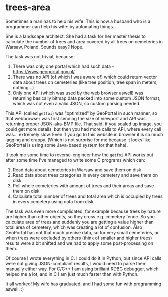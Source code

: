 # trees-area

Sometimes a man has to help his wife. This is how a husband who is a programmer can help his wife: by automating things.

She is a landscape architect. She had a task for her master thesis to calculate the number of trees and area covered by all trees on cemeteries in Warsaw, Poland. Sounds easy? Nope.

The task was not trivial, because:

1. There was only one portal which had such data - https://www.geoportal.gov.pl/
2. There was no API (of which I was aware of) which could return vector data about trees on cemeteries (like tree position, tree span in meters, nothing...)
3. Only one API (which was used by the web browser aswell) was returning basically bitmap data packed into some custom JSON format, which was not even a valid JSON, so custom parsing needed.

This API (called `getfoi`) was "optimized" by GeoPortal in such manner, so that webbrowser was first sending the size of viewport and API was returning proper JSON-aka-BMP file. That said, if you scaled up image, you could get more details, but then you had more calls to API, where every call was... extremely slow. Even if you go to this website in browser it is so much lagging and crappy. (Which is not surprise for me because it looks like GeoPortal is using some Java-based system for that haha). 

It took me some time to reverse-engineer how the `getfoi` API works but after some time I've managed to write some C programs which can:
1. Read data about cemeteries in Warsaw and save them on disk
2. Read data about trees categories in every cemetery and save them on disk
3. Poll whole cemeteries with amount of trees and their areas and save them on disk
4. Calculate total number of trees and total area which is occupied by trees in every cemetery using data from disk.

The task was even more complicated, for example because trees by nature are higher than other objects, so they cross e.g. cemetery fence. So you calculate area of trees and suddenly you are getting a value higher than total area of cemetery, which was creating a lot of confusion. Also GeoPortal has not that much precise data, so for very small cemeteries, or when trees were occluded by others (think of smaller and higher trees) results were a bit shifted and we had to apply some post-processing on them. 

Of course I wrote everything in C. I could do it in Python, but since API calls were not giving JSON-compliant results, I would need to parse them manually either way. For C/C++ I am using brilliant RDBG debugger, which helped me a lot, and in C I am just much faster than with Python.

It all worked! My wife has graduated, and I had some fun with programming aswell. :)
